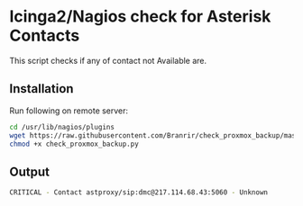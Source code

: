 # Icinga2/Nagios check for Asterisk Contacts

This script checks if any of contact not Available are.


## Installation

Run following on remote server:
```bash
cd /usr/lib/nagios/plugins
wget https://raw.githubusercontent.com/Branrir/check_proxmox_backup/master/check_proxmox_backup.py
chmod +x check_proxmox_backup.py
```


## Output

```bash
CRITICAL - Contact astproxy/sip:dmc@217.114.68.43:5060 - Unknown 
```